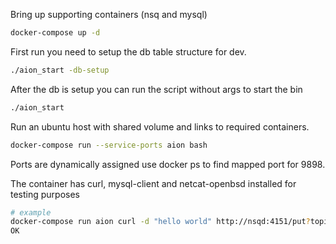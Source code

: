 Bring up supporting containers (nsq and mysql)

```bash
docker-compose up -d
```

First run you need to setup the db table structure for dev.

```bash
./aion_start -db-setup
```

After the db is setup you can run the script without args to start the bin

```bash
./aion_start
```

Run an ubuntu host with shared volume and links to required containers.

```bash
docker-compose run --service-ports aion bash
```

Ports are dynamically assigned use docker ps to find mapped port for 9898.

The container has curl, mysql-client and netcat-openbsd installed for testing purposes

```bash
# example
docker-compose run aion curl -d "hello world" http://nsqd:4151/put?topic=test
OK
```
